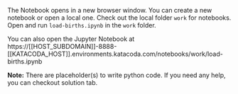 The Notebook opens in a new browser window. You can create a new notebook or open a local one. Check out the local folder `work` for notebooks. Open and run `load-births.ipynb` in the `work` folder.

You can also open the Jupyter Notebook at https://[[HOST_SUBDOMAIN]]-8888-[[KATACODA_HOST]].environments.katacoda.com/notebooks/work/load-births.ipynb

**Note:**
There are placeholder(s) to write python code. If you need any help, you can checkout solution tab.